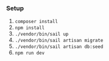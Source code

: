### Setup

1. ```composer install```
2. ```npm install```
3. ```./vendor/bin/sail up```
4. ```./vendor/bin/sail artisan migrate```
5. ```./vendor/bin/sail artisan db:seed```
6. ```npm run dev```